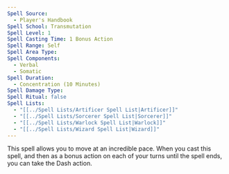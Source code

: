 ```yaml
---
Spell Source:
  - Player's Handbook
Spell School: Transmutation
Spell Level: 1
Spell Casting Time: 1 Bonus Action
Spell Range: Self
Spell Area Type: 
Spell Components:
  - Verbal
  - Somatic
Spell Duration:
  - Concentration (10 Minutes)
Spell Damage Type: 
Spell Ritual: false
Spell Lists:
  - "[[../Spell Lists/Artificer Spell List|Artificer]]"
  - "[[../Spell Lists/Sorcerer Spell List|Sorcerer]]"
  - "[[../Spell Lists/Warlock Spell List|Warlock]]"
  - "[[../Spell Lists/Wizard Spell List|Wizard]]"
---
```


This spell allows you to move at an incredible pace. When you cast this spell, and then as a bonus action on each of your turns until the spell ends, you can take the Dash action.
